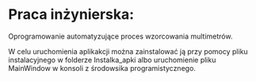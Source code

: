 # Praca inżynierska:
Oprogramowanie automatyzujące proces wzorcowania multimetrów.

W celu uruchomienia aplikakcji można zainstalować ją przy pomocy pliku instalacyjnego w folderze Instalka_apki albo uruchomienie pliku MainWindow w konsoli z środowsika programistycznego. 
